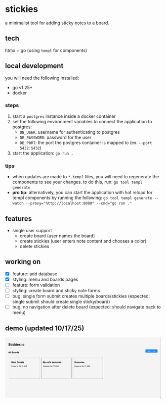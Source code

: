 # stickies
a minimalist tool for adding sticky notes to a board.

## tech
htmx + go (using `templ` for components) 

## local development
you will need the following installed:
- go v1.25+
- docker 

### steps
1. start a `postgres` instance inside a docker container
2. set the following environment variables to connect the application to postgres:
    - `DB_USER`: username for authenticating to postgres
    - `DB_PASSWORD`: password for the user
    - `DB_PORT`: the port the postgres container is mapped to (ex. `--port 5432:5432`)
3. start the application: `go run .`

### tips
- when updates are made to `*.templ` files, you will need to regenerate the components to see your changes. to do this, run: `go tool templ generate`
- **pro tip:** alternatively, you can start the application with hot reload for templ components by running the following: `go tool templ generate --watch --proxy="http://localhost:8080" --cmd="go run ."`

## features
- single user support
    - create board (user names the board)
    - create stickies (user enters note content and chooses a color)
    - delete stickies

## working on
- [x] feature: add database 
- [x] styling: menu and boards pages 
- [ ] feature: form validation
- [ ] styling: create board and sticky note forms
- [ ] bug: single form submit creates multiple boards/stickies (expected: single submit should create single sticky/board)
- [ ] bug: no navigation after delete board (expected: should navigate back to menu)

## demo (updated 10/17/25)
![best basketball player of all time](stickies-demo-2.gif)
